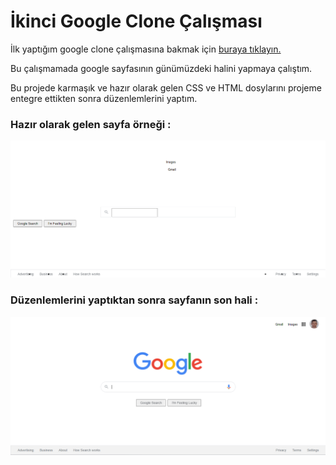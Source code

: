 # İkinci Google Clone Çalışması

İlk yaptığım google clone çalışmasına bakmak için [buraya tıklayın.](https://github.com/AliBerkayCelik/Kodluyoruz-FrontEnd-Training/tree/main/CSS-google-clone)

Bu çalışmamada google sayfasının günümüzdeki halini yapmaya çalıştım.

Bu projede karmaşık ve hazır olarak gelen CSS ve HTML dosylarını projeme entegre ettikten sonra düzenlemlerini yaptım. 

### Hazır olarak gelen sayfa örneği :

![](assets/1.png)

### Düzenlemlerini yaptıktan sonra sayfanın son hali :

![](assets/2.png)